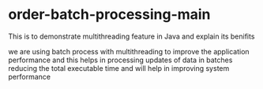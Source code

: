 # order-batch-processing-main
 This is to demonstrate multithreading feature in Java and explain its benifits

we are using batch process with multithreading to improve the application performance and this helps in processing updates of data in batches 
reducing the total executable time and will help in improving system performance
